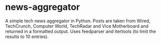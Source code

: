 # news-aggregator
A simple tech news aggregator in Python. Posts are taken from Wired, TechCrunch, Computer World, TechRadar and Vice Motherboard and returned in a formatted output. 
Uses feedparser and itertools (to limit the results to 10 entries).
